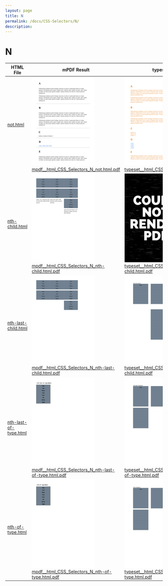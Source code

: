 ```yaml
---
layout: page
title: N
permalink: /docs/CSS-Selectors/N/
description: 
---
```


# N
| HTML File | mPDF Result | typeset.sh Result | PDFreactor Result |
| ------------- | ------------- | ------------- | ------------- |
| [not.html](/html/CSS%20Selectors/N/not.html) | ![](mpdf__html_CSS_Selectors_N_not.html.png) [mpdf__html_CSS_Selectors_N_not.html.pdf](mpdf__html_CSS_Selectors_N_not.html.pdf) | ![](typeset__html_CSS_Selectors_N_not.html.png) [typeset__html_CSS_Selectors_N_not.html.pdf](typeset__html_CSS_Selectors_N_not.html.pdf) | ![](pdfreactor__html_CSS_Selectors_N_not.html.png) [pdfreactor__html_CSS_Selectors_N_not.html.pdf](pdfreactor__html_CSS_Selectors_N_not.html.pdf) |
| [nth-child.html](/html/CSS%20Selectors/N/nth-child.html) | ![](mpdf__html_CSS_Selectors_N_nth-child.html.png) [mpdf__html_CSS_Selectors_N_nth-child.html.pdf](mpdf__html_CSS_Selectors_N_nth-child.html.pdf) | ![](typeset__html_CSS_Selectors_N_nth-child.html.png) [typeset__html_CSS_Selectors_N_nth-child.html.pdf](typeset__html_CSS_Selectors_N_nth-child.html.pdf) | ![](pdfreactor__html_CSS_Selectors_N_nth-child.html.png) [pdfreactor__html_CSS_Selectors_N_nth-child.html.pdf](pdfreactor__html_CSS_Selectors_N_nth-child.html.pdf) |
| [nth-last-child.html](/html/CSS%20Selectors/N/nth-last-child.html) | ![](mpdf__html_CSS_Selectors_N_nth-last-child.html.png) [mpdf__html_CSS_Selectors_N_nth-last-child.html.pdf](mpdf__html_CSS_Selectors_N_nth-last-child.html.pdf) | ![](typeset__html_CSS_Selectors_N_nth-last-child.html.png) [typeset__html_CSS_Selectors_N_nth-last-child.html.pdf](typeset__html_CSS_Selectors_N_nth-last-child.html.pdf) | ![](pdfreactor__html_CSS_Selectors_N_nth-last-child.html.png) [pdfreactor__html_CSS_Selectors_N_nth-last-child.html.pdf](pdfreactor__html_CSS_Selectors_N_nth-last-child.html.pdf) |
| [nth-last-of-type.html](/html/CSS%20Selectors/N/nth-last-of-type.html) | ![](mpdf__html_CSS_Selectors_N_nth-last-of-type.html.png) [mpdf__html_CSS_Selectors_N_nth-last-of-type.html.pdf](mpdf__html_CSS_Selectors_N_nth-last-of-type.html.pdf) | ![](typeset__html_CSS_Selectors_N_nth-last-of-type.html.png) [typeset__html_CSS_Selectors_N_nth-last-of-type.html.pdf](typeset__html_CSS_Selectors_N_nth-last-of-type.html.pdf) | ![](pdfreactor__html_CSS_Selectors_N_nth-last-of-type.html.png) [pdfreactor__html_CSS_Selectors_N_nth-last-of-type.html.pdf](pdfreactor__html_CSS_Selectors_N_nth-last-of-type.html.pdf) |
| [nth-of-type.html](/html/CSS%20Selectors/N/nth-of-type.html) | ![](mpdf__html_CSS_Selectors_N_nth-of-type.html.png) [mpdf__html_CSS_Selectors_N_nth-of-type.html.pdf](mpdf__html_CSS_Selectors_N_nth-of-type.html.pdf) | ![](typeset__html_CSS_Selectors_N_nth-of-type.html.png) [typeset__html_CSS_Selectors_N_nth-of-type.html.pdf](typeset__html_CSS_Selectors_N_nth-of-type.html.pdf) | ![](pdfreactor__html_CSS_Selectors_N_nth-of-type.html.png) [pdfreactor__html_CSS_Selectors_N_nth-of-type.html.pdf](pdfreactor__html_CSS_Selectors_N_nth-of-type.html.pdf) |
